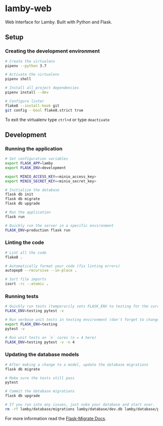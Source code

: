 # lamby-web

Web Interface for Lamby. Built with Python and Flask.

## Setup

### Creating the development environment

```bash
# Create the virtualenv
pipenv --python 3.7

# Activate the virtualenv
pipenv shell

# Install all project dependencies
pipenv install --dev

# Configure linter
flake8 --install-hook git
git config --bool flake8.strict true
```

To exit the virtualenv type `ctrl+d` or type `deactivate`

## Development

### Running the application

```bash
# Set configuration variables
export FLASK_APP=lamby
export FLASK_ENV=development

export MINIO_ACCESS_KEY=<minio_access_key>
export MINIO_SECRET_KEY=<minio_secret_key>

# Initialize the database
flask db init
flask db migrate
flask db upgrade

# Run the application
flask run
```

```bash
# Quickly run the server in a specific environment
FLASK_ENV=production flask run
```

### Linting the code

```bash
# Lint all the code
flake8 .
```

```bash
# Automatically format your code (fix linting errors)
autopep8 --recursive --in-place .
```

```bash
# Sort file imports
isort -rc --atomic .
```

### Running tests

```bash
# Quickly run tests (temporarily sets FLASK_ENV to testing for the current command)
FLASK_ENV=testing pytest -v

# Run verbose unit tests in testing environment (don't forget to change FLASK_ENV when done)
export FLASK_ENV=testing
pytest -v

# Run unit tests on `n` cores (n = 4 here)
FLASK_ENV=testing pytest -v -n 4
```

### Updating the database models

```bash
# After making a change to a model, update the database migrations
flask db migrate

# Make sure the tests still pass
pytest

# Commit the database migrations
flask db upgrade
```

```bash
# If you run into any issues, just nuke your database and start over.
rm -rf lamby/database/migrations lamby/database/dev.db lamby/database/prod.db
```

For more information read the [Flask-Migrate Docs](https://flask-migrate.readthedocs.io/en/latest/).
